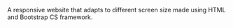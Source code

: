 A responsive website that adapts to different screen size made using HTML and Bootstrap CS framework.
